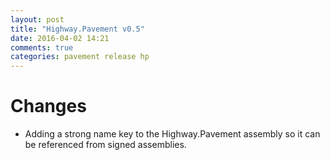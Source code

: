 ```yaml
---
layout: post
title: "Highway.Pavement v0.5"
date: 2016-04-02 14:21
comments: true
categories: pavement release hp
---
```


# Changes

* Adding a strong name key to the Highway.Pavement assembly so it can be referenced from signed assemblies.
